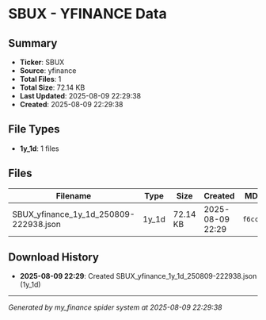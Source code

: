 # SBUX - YFINANCE Data

## Summary
- **Ticker**: SBUX
- **Source**: yfinance
- **Total Files**: 1
- **Total Size**: 72.14 KB
- **Last Updated**: 2025-08-09 22:29:38
- **Created**: 2025-08-09 22:29:38

## File Types
- **1y_1d**: 1 files

## Files

| Filename | Type | Size | Created | MD5 Hash |
|----------|------|------|---------|----------|
| SBUX_yfinance_1y_1d_250809-222938.json | 1y_1d | 72.14 KB | 2025-08-09 22:29 | `f6cc08ab...` |

## Download History

- **2025-08-09 22:29**: Created SBUX_yfinance_1y_1d_250809-222938.json (1y_1d)

---
*Generated by my_finance spider system at 2025-08-09 22:29:38*
